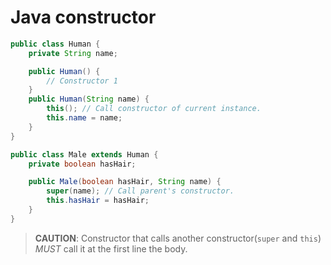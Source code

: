# Java constructor

```java
public class Human {
    private String name;

    public Human() {
        // Constructor 1
    }
    public Human(String name) {
        this(); // Call constructor of current instance.
        this.name = name;
    }
}

public class Male extends Human {
    private boolean hasHair;

    public Male(boolean hasHair, String name) {
        super(name); // Call parent's constructor.
        this.hasHair = hasHair;
    }
}
```

> **CAUTION**: Constructor that calls another constructor(`super` and `this`)
> _MUST_ call it at the first line the body.
